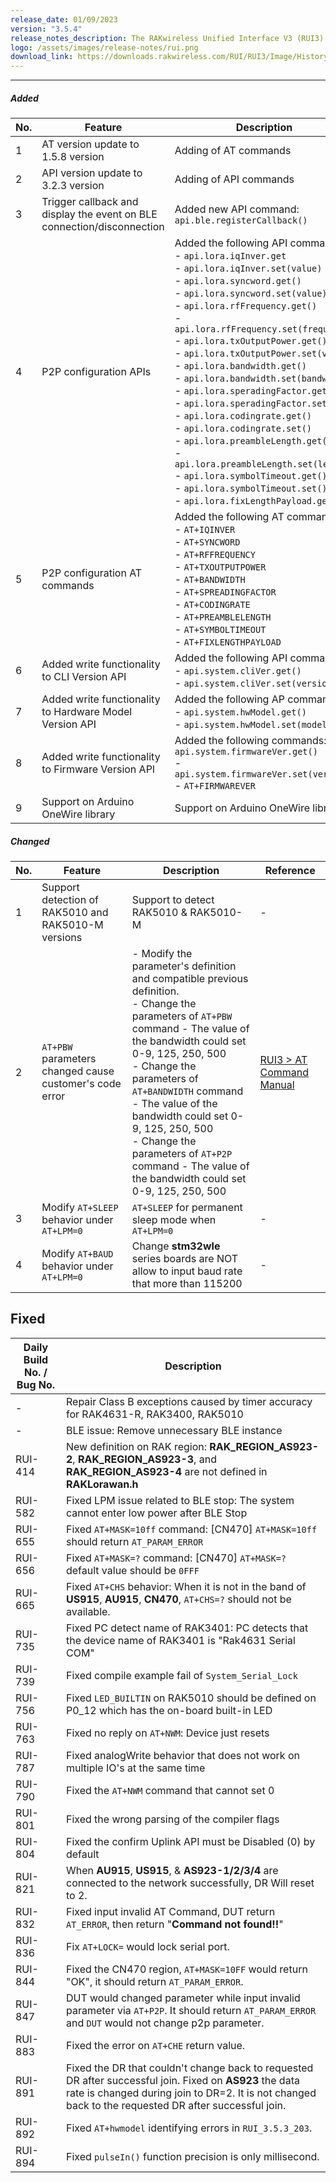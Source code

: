 ```yaml
---
release_date: 01/09/2023
version: "3.5.4"
release_notes_description: The RAKwireless Unified Interface V3 (RUI3) is designed to help IoT developers make their IoT products faster. It is compatible with RAK LPWAN modules and supports the standard AT Commands and the Binary Mode. The Binary mode is an improved version of the AT command with its efficient byte-array-based protocol and implementation of checksum. RUI3 also allows you to create your own custom firmware using RUI3 APIs that are compatible with popular IDEs like Arduino and Visual Studio. With custom firmware, you will not need any external host microcontroller or microprocessor, which can save you cost, circuit board space, and current consumption.
logo: /assets/images/release-notes/rui.png
download_link: https://downloads.rakwireless.com/RUI/RUI3/Image/History-Release-Version/
---
```


<rk-release-notes/>

---


##### Added

| No. | Feature                                                                | Description                                                                                                                                                                                                                                                                                                                                                                                                                                                                                                                                                                                                                                                                                                                                                                                 | Reference                                                                                               |
| --- | ---------------------------------------------------------------------- | ------------------------------------------------------------------------------------------------------------------------------------------------------------------------------------------------------------------------------------------------------------------------------------------------------------------------------------------------------------------------------------------------------------------------------------------------------------------------------------------------------------------------------------------------------------------------------------------------------------------------------------------------------------------------------------------------------------------------------------------------------------------------------------------- | ------------------------------------------------------------------------------------------------------- |
| 1   | AT version update to 1.5.8 version                                     | Adding of AT commands                                                                                                                                                                                                                                                                                                                                                                                                                                                                                                                                                                                                                                                                                                                                                                       | -                                                                                                       |
| 2   | API version update to 3.2.3 version                                    | Adding of API commands                                                                                                                                                                                                                                                                                                                                                                                                                                                                                                                                                                                                                                                                                                                                                                      | -                                                                                                       |
| 3   | Trigger callback and display the event on BLE connection/disconnection | Added new API command: `api.ble.registerCallback()`                                                                                                                                                                                                                                                                                                                                                                                                                                                                                                                                                                                                                                                                                                                                         | [RUI3 > BLE](https://docs.rakwireless.com/RUI3/BLE/)                                                    |
| 4   | P2P configuration APIs                                                 | Added the following API commands: <br> - `api.lora.iqInver.get` <br> - `api.lora.iqInver.set(value)` <br> - `api.lora.syncword.get()` <br> - `api.lora.syncword.set(value)` <br> - `api.lora.rfFrequency.get()` <br> - `api.lora.rfFrequency.set(frequency)` <br> - `api.lora.txOutputPower.get()` <br> - `api.lora.txOutputPower.set(value)` <br> - `api.lora.bandwidth.get()` <br> - `api.lora.bandwidth.set(bandwidth)` <br> - `api.lora.speradingFactor.get()` <br> - `api.lora.speradingFactor.set(sf)` <br> - `api.lora.codingrate.get()` <br> - `api.lora.codingrate.set()` <br> - `api.lora.preambleLength.get()` <br> - `api.lora.preambleLength.set(length)` <br> - `api.lora.symbolTimeout.get()` <br> - `api.lora.symbolTimeout.set()` <br> - `api.lora.fixLengthPayload.get()` | [RUI3 > RUI3 API](https://docs.rakwireless.com/RUI3/LoRaWAN/)                                           |
| 5   | P2P configuration AT commands                                          | Added the following AT commands: <br> - `AT+IQINVER` <br> - `AT+SYNCWORD` <br> - `AT+RFFREQUENCY` <br> - `AT+TXOUTPUTPOWER` <br> - `AT+BANDWIDTH` <br> - `AT+SPREADINGFACTOR` <br> - `AT+CODINGRATE` <br> - `AT+PREAMBLELENGTH` <br> - `AT+SYMBOLTIMEOUT` <br> - `AT+FIXLENGTHPAYLOAD`                                                                                                                                                                                                                                                                                                                                                                                                                                                                                                      | [RUI3 > AT Command Manual](https://docs.rakwireless.com/RUI3/Serial-Operating-Modes/AT-Command-Manual/) |
| 6   | Added write functionality to CLI Version API                           | Added the following API commands: - `api.system.cliVer.get()` <br> - `api.system.cliVer.set(version)`                                                                                                                                                                                                                                                                                                                                                                                                                                                                                                                                                                                                                                                                                       | [RUI3 > System](https://docs.rakwireless.com/RUI3/System/#device-information)                           |
| 7   | Added write functionality to Hardware Model Version API                | Added the following AP commandsI: - `api.system.hwModel.get()` <br> - `api.system.hwModel.set(model_id)`                                                                                                                                                                                                                                                                                                                                                                                                                                                                                                                                                                                                                                                                                    | [RUI3 > System](https://docs.rakwireless.com/RUI3/System/#device-information)                           |
| 8   | Added write functionality to Firmware Version API                      | Added the following commands: - `api.system.firmwareVer.get()` <br> - `api.system.firmwareVer.set(version)` <br> - `AT+FIRMWAREVER`                                                                                                                                                                                                                                                                                                                                                                                                                                                                                                                                                                                                                                                         | [RUI3 > System](https://docs.rakwireless.com/RUI3/System/#device-information)                           |
| 9   | Support on Arduino OneWire library                                     | Support on Arduino OneWire library                                                                                                                                                                                                                                                                                                                                                                                                                                                                                                                                                                                                                                                                                                                                                          | -                                                                                                       |

##### Changed

| No. | Feature                                                 | Description                                                                                                                                                                                                                                                                                                                                                                                                    | Reference                                                                                                                |
| --- | ------------------------------------------------------- | -------------------------------------------------------------------------------------------------------------------------------------------------------------------------------------------------------------------------------------------------------------------------------------------------------------------------------------------------------------------------------------------------------------- | ------------------------------------------------------------------------------------------------------------------------ |
| 1   | Support detection of RAK5010 and RAK5010-M versions     | Support to detect RAK5010 & RAK5010-M                                                                                                                                                                                                                                                                                                                                                                          | -                                                                                                                        |
| 2   | `AT+PBW` parameters changed cause customer's code error | - Modify the parameter's definition and compatible previous definition. <br> - Change the parameters of `AT+PBW` command - The value of the bandwidth could set 0-9, 125, 250, 500 <br> - Change the parameters of `AT+BANDWIDTH` command - The value of the bandwidth could set 0-9, 125, 250, 500 <br> - Change the parameters of `AT+P2P` command - The value of the bandwidth could set 0-9, 125, 250, 500 | [RUI3 > AT Command Manual](https://docs.rakwireless.com/RUI3/Serial-Operating-Modes/AT-Command-Manual/#p2p-instructions) |
| 3   | Modify `AT+SLEEP` behavior under `AT+LPM=0`             | `AT+SLEEP` for permanent sleep mode when `AT+LPM=0`                                                                                                                                                                                                                                                                                                                                                            | -                                                                                                                        |
| 4   | Modify `AT+BAUD` behavior under `AT+LPM=0`              | Change **stm32wle** series boards are NOT allow to input baud rate that more than 115200                                                                                                                                                                                                                                                                                                                       | -                                                                                                                        |

## Fixed

| Daily Build No. / Bug No. | Description                                                                                                                                                                                          |
| ------------------------- | ---------------------------------------------------------------------------------------------------------------------------------------------------------------------------------------------------- |
| -                         | Repair Class B exceptions caused by timer accuracy for RAK4631-R, RAK3400, RAK5010                                                                                                                   |
| -                         | BLE issue: Remove unnecessary BLE instance                                                                                                                                                           |
| RUI-414                   | New definition on RAK region: **RAK_REGION_AS923-2**, **RAK_REGION_AS923-3**, and **RAK_REGION_AS923-4** are not defined in **RAKLorawan.h**                                                         |
| RUI-582                   | Fixed LPM issue related to BLE stop: The system cannot enter low power after BLE Stop                                                                                                                |
| RUI-655                   | Fixed `AT+MASK=10ff` command: [CN470] `AT+MASK=10ff` should return `AT_PARAM_ERROR`                                                                                                                  |
| RUI-656                   | Fixed `AT+MASK=?` command: [CN470] `AT+MASK=?` default value should be `0FFF`                                                                                                                        |
| RUI-665                   | Fixed `AT+CHS` behavior: When it is not in the band of **US915**, **AU915**, **CN470**, `AT+CHS=?` should not be available.                                                                          |
| RUI-735                   | Fixed PC detect name of RAK3401: PC detects that the device name of RAK3401 is "Rak4631 Serial COM"                                                                                                  |
| RUI-739                   | Fixed compile example fail of `System_Serial_Lock`                                                                                                                                                   |
| RUI-756                   | Fixed `LED_BUILTIN` on RAK5010 should be defined on P0_12 which has the on-board built-in LED                                                                                                        |
| RUI-763                   | Fixed no reply on `AT+NWM`: Device just resets                                                                                                                                                       |
| RUI-787                   | Fixed analogWrite behavior that does not work on multiple IO's at the same time                                                                                                                      |
| RUI-790                   | Fixed the `AT+NWM` command that cannot set 0                                                                                                                                                         |
| RUI-801                   | Fixed the wrong parsing of the compiler flags                                                                                                                                                        |
| RUI-804                   | Fixed the confirm Uplink API must be Disabled (0) by default                                                                                                                                         |
| RUI-821                   | When **AU915**, **US915**, & **AS923-1/2/3/4** are connected to the network successfully, DR Will reset to 2.                                                                                        |
| RUI-832                   | Fixed input invalid AT Command, DUT return `AT_ERROR`, then return "**Command not found!!**"                                                                                                         |
| RUI-836                   | Fix `AT+LOCK=` would lock serial port.                                                                                                                                                               |
| RUI-844                   | Fixed the CN470 region, `AT+MASK=10FF` would return "OK", it should return `AT_PARAM_ERROR`.                                                                                                          |
| RUI-847                   | DUT would changed parameter while input invalid parameter via `AT+P2P`. It should return `AT_PARAM_ERROR` and `DUT` would not change p2p parameter.                                             |
| RUI-883                   | Fixed the error on `AT+CHE` return value.                                                                                                                                                            |
| RUI-891                   | Fixed the DR that couldn't change back to requested DR after successful join. Fixed on **AS923** the data rate is changed during join to DR=2. It is not changed back to the requested DR after successful join. |
| RUI-892                   | Fixed `AT+hwmodel` identifying errors in `RUI_3.5.3_203`.                                                                                                                                            |
| RUI-894                   | Fixed `pulseIn()` function precision is only millisecond.                                                                                                                                            |

